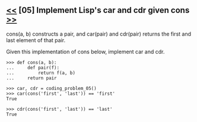 ## [<<](../04) [05] Implement Lisp's car and cdr given cons [>>](../06)

cons(a, b) constructs a pair, and car(pair) and cdr(pair) returns the first and last element of that pair.

Given this implementation of cons below, implement car and cdr.

    >>> def cons(a, b):
    ...     def pair(f):
    ...         return f(a, b)
    ...     return pair

    >>> car, cdr = coding_problem_05()
    >>> car(cons('first', 'last')) == 'first'
    True

    >>> cdr(cons('first', 'last')) == 'last'
    True
